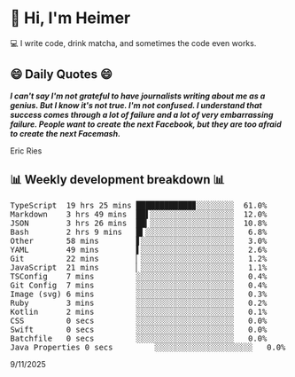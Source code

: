 # 👋 Hi, I'm Heimer

💻 I write code, drink matcha, and sometimes the code even works.

## 😄 Daily Quotes 😄

_**I can't say I'm not grateful to have journalists writing about me as a genius. But I know it's not true. I'm not confused. I understand that success comes through a lot of failure and a lot of very embarrassing failure. People want to create the next Facebook, but they are too afraid to create the next Facemash.**_

Eric Ries



## 📊 Weekly development breakdown 📊

<pre>TypeScript  19 hrs 25 mins ████████████▊░░░░░░░░  61.0%
Markdown    3 hrs 49 mins  ██▌░░░░░░░░░░░░░░░░░░  12.0%
JSON        3 hrs 26 mins  ██▎░░░░░░░░░░░░░░░░░░  10.8%
Bash        2 hrs 9 mins   █▍░░░░░░░░░░░░░░░░░░░   6.8%
Other       58 mins        ▋░░░░░░░░░░░░░░░░░░░░   3.0%
YAML        49 mins        ▌░░░░░░░░░░░░░░░░░░░░   2.6%
Git         22 mins        ▏░░░░░░░░░░░░░░░░░░░░   1.2%
JavaScript  21 mins        ▏░░░░░░░░░░░░░░░░░░░░   1.1%
TSConfig    7 mins         ░░░░░░░░░░░░░░░░░░░░░   0.4%
Git Config  7 mins         ░░░░░░░░░░░░░░░░░░░░░   0.4%
Image (svg) 6 mins         ░░░░░░░░░░░░░░░░░░░░░   0.3%
Ruby        3 mins         ░░░░░░░░░░░░░░░░░░░░░   0.2%
Kotlin      2 mins         ░░░░░░░░░░░░░░░░░░░░░   0.1%
CSS         0 secs         ░░░░░░░░░░░░░░░░░░░░░   0.0%
Swift       0 secs         ░░░░░░░░░░░░░░░░░░░░░   0.0%
Batchfile   0 secs         ░░░░░░░░░░░░░░░░░░░░░   0.0%
Java Properties 0 secs         ░░░░░░░░░░░░░░░░░░░░░   0.0%</pre>

9/11/2025